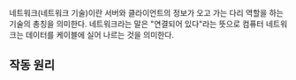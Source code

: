 네트워크(네트워크 기술)이란 서버와 클라이언트의 정보가 오고 가는 다리 역할을 하는 기술의 총칭을 의미한다.
네트워크라는 말은 "연결되어 있다"라는 뜻으로 컴퓨터 네트워크는 데이터를 케이블에 실어 나르는 것을 의미한다.


## 작동 원리
